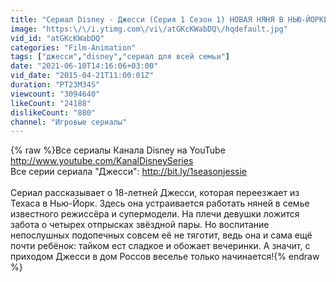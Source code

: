 ```yaml
---
title: "Сериал Disney - Джесси (Серия 1 Сезон 1) НОВАЯ НЯНЯ В НЬЮ-ЙОРКЕ"
image: "https:\/\/i.ytimg.com\/vi\/atGKcKWabDQ\/hqdefault.jpg"
vid_id: "atGKcKWabDQ"
categories: "Film-Animation"
tags: ["джесси","disney","сериал для всей семьи"]
date: "2021-06-10T14:16:06+03:00"
vid_date: "2015-04-21T11:00:01Z"
duration: "PT23M34S"
viewcount: "3094640"
likeCount: "24188"
dislikeCount: "880"
channel: "Игровые сериалы"
---
```

{% raw %}Все сериалы Канала Disney на YouTube <a rel="nofollow" target="blank" href="http://www.youtube.com/KanalDisneySeries">http://www.youtube.com/KanalDisneySeries</a><br />Все серии сериала &quot;Джесси&quot;: <a rel="nofollow" target="blank" href="http://bit.ly/1seasonjessie">http://bit.ly/1seasonjessie</a> <br /><br />Сериал рассказывает о 18-летней Джесси, которая переезжает из Техаса в Нью-Йорк. Здесь она устраивается работать няней в семье известного режиссёра и супермодели. На плечи девушки ложится забота о четырех отпрысках звёздной пары. Но воспитание непослушных подопечных совсем её не тяготит, ведь она и сама ещё почти ребёнок: тайком ест сладкое и обожает вечеринки. А значит, с приходом Джесси в дом Россов веселье только начинается!{% endraw %}

